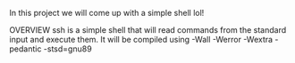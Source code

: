 In this project we will come up with a simple shell lol!

OVERVIEW
ssh is a simple shell that will read commands from the standard input and execute them.
It will be compiled using -Wall -Werror -Wextra -pedantic -stsd=gnu89
